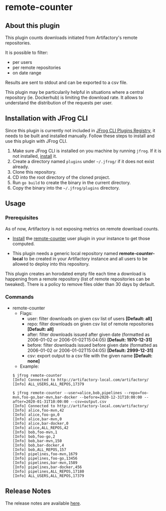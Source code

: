 # remote-counter

## About this plugin
This plugin counts downloads initiated from Artifactory's remote repositories. 

It is possible to filter:
- per users
- per remote repositories
- on date range

Results are sent to stdout and can be exported to a csv file.

This plugin may be particularily helpful in situations where a central repository (ie. Dockerhub) is limiting the download rate.
It allows to understand the distribution of the requests per user.

## Installation with JFrog CLI
Since this plugin is currently not included in [JFrog CLI Plugins Registry](https://github.com/jfrog/jfrog-cli-plugins-reg), it needs to be built and installed manually. Follow these steps to install and use this plugin with JFrog CLI.
1. Make sure JFrog CLI is installed on you machine by running ```jfrog```. If it is not installed, [install](https://jfrog.com/getcli/) it.
2. Create a directory named ```plugins``` under ```~/.jfrog/``` if it does not exist already.
3. Clone this repository.
4. CD into the root directory of the cloned project.
5. Run ```go build``` to create the binary in the current directory.
6. Copy the binary into the ```~/.jfrog/plugins``` directory.

## Usage

### Prerequisites
As of now, Artifactory is not exposing metrics on remote download counts. 

- [Install](https://www.jfrog.com/confluence/display/JFROG/User+Plugins#UserPlugins-DeployingPlugins) the [remote-counter](artifactory-user-plugin/remote-counter.groovy) user plugin in your instance to get those computed. 

- This plugin needs a generic local repository named **remote-counter-local** to be created in your Artifactory instance and all users to be allowed to deploy into this repository.

This plugin creates an horodated empty file each time a download is happening from a remote repository (list of remote repositories can be tweaked).
There is a policy to remove files older than 30 days by default.

### Commands
* remote-counter
    - Flags:
        - user: filter downloads on given csv list of users **[Default: all]**
        - repo: filter downloads on given csv list of remote repositories **[Default: all]**
        - after: filter downloads issued after given date (formatted as 2006-01-02 or 2006-01-02T15:04:05) **[Default: 1970-12-31]**
        - before: filter downloads issued before given date (formatted as 2006-01-02 or 2006-01-02T15:04:05) **[Default: 2999-12-31]**
        - csv: export output to a csv file with the given name **[Default: none]**
    - Example:
    ```
    $ jfrog remote-counter
    [Info] Connected to http://artifactory-local.com/artifactory/
    [Info] ALL_USERS,ALL_REPOS,17379

    $ jfrog remote-counter --user=alice,bob,pipelines --repo=foo-mvn,foo-go,bar-mvn,bar-docker --before=2020-12-31T10:00:00 --after=2020-01-31T10:00:00 --csv=output.csv
    [Info] Connected to http://artifactory-local.com/artifactory/
    [Info] alice,foo-mvn,42
    [Info] alice,foo-go,0
    [Info] alice,bar-mvn,0
    [Info] alice,bar-docker,0
    [Info] alice,ALL_REPOS,42
    [Info] bob,foo-mvn,1
    [Info] bob,foo-go,2
    [Info] bob,bar-mvn,150
    [Info] bob,bar-docker,4
    [Info] bob,ALL_REPOS,157
    [Info] pipelines,foo-mvn,1679
    [Info] pipelines,foo-go,13456
    [Info] pipelines,bar-mvn,1589
    [Info] pipelines,bar-docker,456
    [Info] pipelines,ALL_REPOS,17180
    [Info] ALL_USERS,ALL_REPOS,17379

    ```

## Release Notes
The release notes are available [here](RELEASE.md).
